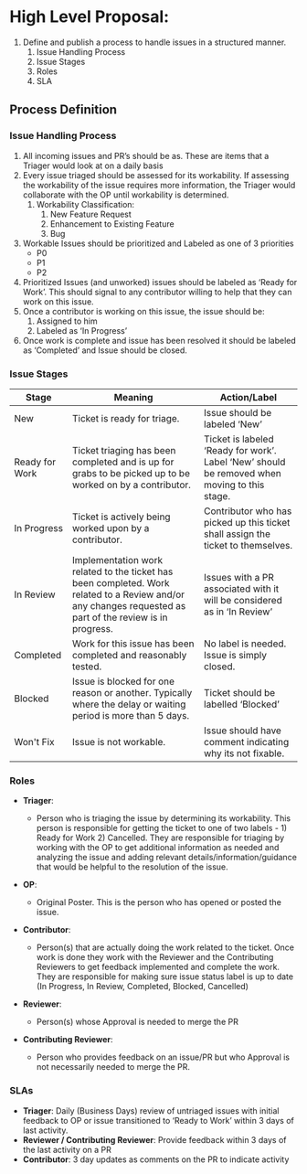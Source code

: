# High Level Proposal:
1. Define and publish a process to handle issues in a structured manner.
    1. Issue Handling Process
    1. Issue Stages
    1. Roles
    1. SLA

## Process Definition

### Issue Handling Process
1. All incoming issues and PR’s should be as. These are items that a Triager would look at on a daily basis
1. Every issue triaged should be assessed for its workability. If assessing the workability of the issue requires more information, the Triager would collaborate with the OP until workability is determined.
    1. Workability Classification:
        1. New Feature Request
        1. Enhancement to Existing Feature
        1. Bug
1. Workable Issues should be prioritized and Labeled as one of 3 priorities
    * P0
    * P1
    * P2
1. Prioritized Issues (and unworked) issues should be labeled as ‘Ready for Work’. This should signal to any contributor willing to help that they can work on this issue.
1. Once a contributor is working on this issue, the issue should be:
    1. Assigned to him
    1. Labeled as ‘In Progress’
1. Once work is complete and issue has been resolved it should be labeled as ‘Completed’ and Issue should be closed. 


### Issue Stages
Stage | Meaning | Action/Label
------|---------|-------------
New | Ticket is ready for triage. | Issue should be labeled ‘New’ 
Ready for Work | Ticket triaging has been completed and is up for grabs to be picked up to be worked on by a contributor. | Ticket is labeled ‘Ready for work’. Label ‘New’ should be removed when moving to this stage.
In Progress | Ticket is actively being worked upon by a contributor. | Contributor who has picked up this ticket shall assign the ticket to themselves.
In Review | Implementation work related to the ticket has been completed. Work related to a Review and/or any changes requested as part of the review  is in progress.  | Issues with a PR associated with it will be considered as in ‘In Review’
Completed | Work for this issue has been completed and reasonably tested. | No label is needed. Issue is simply closed.
Blocked | Issue is blocked for one reason or another. Typically where the delay or waiting period is more than 5 days. | Ticket should be labelled ‘Blocked’
Won't Fix | Issue is not workable.  | Issue should have comment indicating why its not fixable. 


### Roles
* __Triager__: 
    * Person who is triaging the issue by determining its workability. This person is responsible for getting the ticket to one of two labels - 1) Ready for Work 2) Cancelled. They are responsible for triaging  by working with the OP to get additional information as needed and analyzing the issue and adding relevant details/information/guidance that would be helpful to the resolution of the issue.

* __OP__: 
    * Original Poster. This is the person who has opened or posted the issue.

* __Contributor__:
    * Person(s) that are actually doing the work related to the ticket. Once work is done they work with the Reviewer and the Contributing Reviewers to get feedback implemented and complete the work. They  are responsible for making sure issue status label is up to date (In Progress, In Review, Completed, Blocked, Cancelled)

* __Reviewer__: 
    * Person(s) whose Approval is needed to merge the PR
* __Contributing Reviewer__: 
    * Person who provides feedback on an issue/PR but who Approval is not necessarily needed to merge the PR.

### SLAs
* __Triager__: Daily (Business Days) review of untriaged issues with initial feedback to OP or issue transitioned to ‘Ready to Work’ within 3 days of last activity.
* __Reviewer / Contributing Reviewer__: Provide feedback within 3 days of the last activity on a PR
* __Contributor__: 3 day updates as comments on the PR to indicate activity

